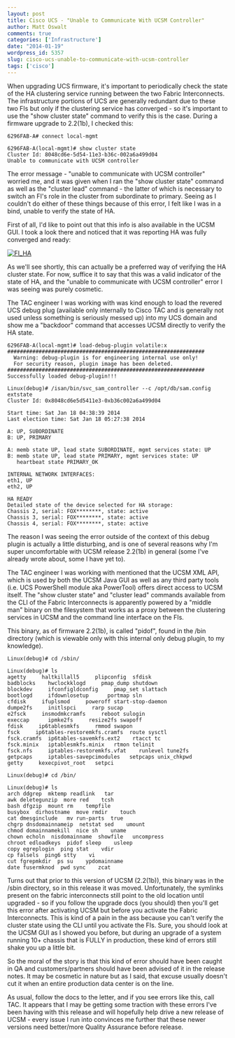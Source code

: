 ```yaml
---
layout: post
title: Cisco UCS - "Unable to Communicate With UCSM Controller"
author: Matt Oswalt
comments: true
categories: ['Infrastructure']
date: "2014-01-19"
wordpress_id: 5357
slug: cisco-ucs-unable-to-communicate-with-ucsm-controller
tags: ['cisco']
---
```



When upgrading UCS firmware, it's important to periodically check the state of the HA clustering service running between the two Fabric Interconnects. The infrastructure portions of UCS are generally redundant due to these two FIs but only if the clustering service has converged - so it's important to use the "show cluster state" command to verify this is the case. During a firmware upgrade to 2.2(1b), I checked this:

    6296FAB-A# connect local-mgmt 
    
    6296FAB-A(local-mgmt)# show cluster state 
    Cluster Id: 8048cd6e-5d54-11e3-b36c-002a6a499d04
    Unable to communicate with UCSM controller

The error message - "unable to communicate with UCSM controller" worried me, and it was given when I ran the "show cluster state" command as well as the "cluster lead" command - the latter of which is necessary to switch an FI's role in the cluster from subordinate to primary. Seeing as I couldn't do either of these things because of this error, I felt like I was in a bind, unable to verify the state of HA.

First of all, I'd like to point out that this info is also available in the UCSM GUI. I took a look there and noticed that it was reporting HA was fully converged and ready:

[![FI_HA](/assets/2014/01/FI_HA.png)](/assets/2014/01/FI_HA.png)

As we'll see shortly, this can actually be a preferred way of verifying the HA cluster state. For now, suffice it to say that this was a valid indicator of the state of HA, and the "unable to communicate with UCSM controller" error I was seeing was purely cosmetic.

The TAC engineer I was working with was kind enough to load the revered UCS debug plug (available only internally to Cisco TAC and is generally not used unless something is seriously messed up) into my UCS domain and show me a "backdoor" command that accesses UCSM directly to verify the HA state.
    
    6296FAB-A(local-mgmt)# load-debug-plugin volatile:x
    ###############################################################
      Warning: debug-plugin is for engineering internal use only!
      For security reason, plugin image has been deleted.
    ###############################################################
    Successfully loaded debug-plugin!!!
    
    Linux(debug)# /isan/bin/svc_sam_controller --c /opt/db/sam.config extstate
    Cluster Id: 0x8048cd6e5d5411e3-0xb36c002a6a499d04
    
    Start time: Sat Jan 18 04:38:39 2014
    Last election time: Sat Jan 18 05:27:38 2014
    
    A: UP, SUBORDINATE
    B: UP, PRIMARY
    
    A: memb state UP, lead state SUBORDINATE, mgmt services state: UP
    B: memb state UP, lead state PRIMARY, mgmt services state: UP
       heartbeat state PRIMARY_OK
    
    INTERNAL NETWORK INTERFACES:
    eth1, UP
    eth2, UP
    
    HA READY
    Detailed state of the device selected for HA storage:
    Chassis 2, serial: FOX********, state: active
    Chassis 3, serial: FOX********, state: active
    Chassis 4, serial: FOX********, state: active

The reason I was seeing the error outside of the context of this debug plugin is actually a little disturbing, and is one of several reasons why I'm super uncomfortable with UCSM release 2.2(1b) in general (some I've already wrote about, some I have yet to).

The TAC engineer I was working with mentioned that the UCSM XML API, which is used by both the UCSM Java GUI as well as any third party tools (i.e. UCS PowerShell module aka PowerTool) offers direct access to UCSM itself. The "show cluster state" and "cluster lead" commands available from the CLI of the Fabric Interconnects is apparently powered by a "middle man" binary on the filesystem that works as a proxy between the clustering services in UCSM and the command line interface on the FIs.

This binary, as of firmware 2.2(1b), is called "pidof", found in the /bin directory (which is viewable only with this internal only debug plugin, to my knowledge).

    
    Linux(debug)# cd /sbin/
    
    Linux(debug)# ls
    agetty     haltkillall5     plipconfig  sfdisk
    badblocks    hwclockklogd     pmap_dump shutdown
    blockdev     ifconfigldconfig     pmap_set slattach
    bootlogd     ifdownlosetup      portmap sln
    cfdisk     ifuplsmod     poweroff start-stop-daemon
    dumpe2fs     initlspci     rarp sucap
    e2fsck     insmodmkcramfs     reboot sulogin
    execcap      ipmke2fs     resize2fs swapoff
    fdisk     ip6tablesmkfs     rmmod swapon
    fsck     ip6tables-restoremkfs.cramfs  route sysctl
    fsck.cramfs  ip6tables-savemkfs.ext2    rtacct tc
    fsck.minix   iptablesmkfs.minix   rtmon telinit
    fsck.nfs     iptables-restoremkfs.vfat    runlevel tune2fs
    getpcaps     iptables-savepcimodules   setpcaps unix_chkpwd
    getty     kexecpivot_root   setpci
    
    Linux(debug)# cd /bin/
    
    Linux(debug)# ls
    arch ddgrep  mktemp readlink   tar
    awk deletegunzip  more red    tcsh
    bash dfgzip  mount rm    tempfile
    busybox  dirhostname  move rmdir    touch
    cat dmesginclude   mv run-parts  true
    chgrp dnsdomainnameip  netstat sed    umount
    chmod domainnamekill  nice sh    uname
    chown echoln  nisdomainname  showfile   uncompress
    chroot edloadkeys  pidof sleep    usleep
    copy egreplogin  ping stat    vdir
    cp falsels  ping6 stty    vi
    cut fgrepmkdir  ps su    ypdomainname
    date fusermknod  pwd sync    zcat

Turns out that prior to this version of UCSM (2.2(1b)), this binary was in the /sbin directory, so in this release it was moved. Unfortunately, the symlinks present on the fabric interconnects still point to the old location until upgraded - so if you follow the upgrade docs (you should) then you'll get this error after activating UCSM but before you activate the Fabric Interconnects. This is kind of a pain in the ass because you can't verify the cluster state using the CLI until you activate the FIs. Sure, you should look at the UCSM GUI as I showed you before, but during an upgrade of a system running 10+ chassis that is FULLY in production, these kind of errors still shake you up a little bit.

So the moral of the story is that this kind of error should have been caught in QA and customers/partners should have been advised of it in the release notes. It may be cosmetic in nature but as I said, that excuse usually doesn't cut it when an entire production data center is on the line.

As usual, follow the docs to the letter, and if you see errors like this, call TAC. It appears that I may be getting some traction with these errors I've been having with this release and will hopefully help drive a new release of UCSM - every issue I run into convinces me further that these newer versions need better/more Quality Assurance before release.
